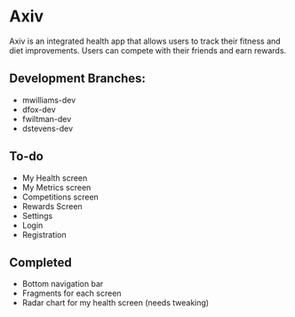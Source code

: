 # Axiv
Axiv is an integrated health app that allows users to track their fitness and
diet improvements. Users can compete with their friends and earn rewards.
## Development Branches:
* mwilliams-dev
* dfox-dev
* fwiltman-dev
* dstevens-dev
## To-do
* My Health screen
* My Metrics screen
* Competitions screen
* Rewards Screen
* Settings
* Login
* Registration
## Completed
* Bottom navigation bar
* Fragments for each screen
* Radar chart for my health screen (needs tweaking)
